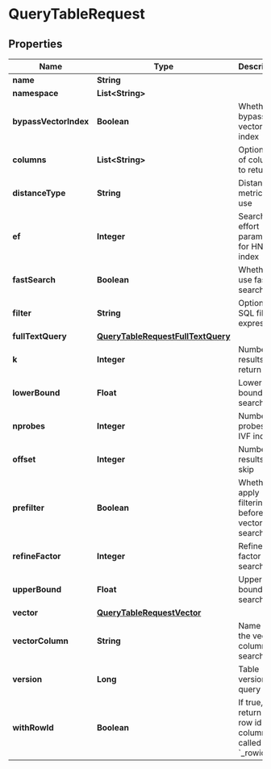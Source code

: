 

# QueryTableRequest


## Properties

| Name | Type | Description | Notes |
|------------ | ------------- | ------------- | -------------|
|**name** | **String** |  |  |
|**namespace** | **List&lt;String&gt;** |  |  |
|**bypassVectorIndex** | **Boolean** | Whether to bypass vector index |  [optional] |
|**columns** | **List&lt;String&gt;** | Optional list of columns to return |  [optional] |
|**distanceType** | **String** | Distance metric to use |  [optional] |
|**ef** | **Integer** | Search effort parameter for HNSW index |  [optional] |
|**fastSearch** | **Boolean** | Whether to use fast search |  [optional] |
|**filter** | **String** | Optional SQL filter expression |  [optional] |
|**fullTextQuery** | [**QueryTableRequestFullTextQuery**](QueryTableRequestFullTextQuery.md) |  |  [optional] |
|**k** | **Integer** | Number of results to return |  |
|**lowerBound** | **Float** | Lower bound for search |  [optional] |
|**nprobes** | **Integer** | Number of probes for IVF index |  [optional] |
|**offset** | **Integer** | Number of results to skip |  [optional] |
|**prefilter** | **Boolean** | Whether to apply filtering before vector search |  [optional] |
|**refineFactor** | **Integer** | Refine factor for search |  [optional] |
|**upperBound** | **Float** | Upper bound for search |  [optional] |
|**vector** | [**QueryTableRequestVector**](QueryTableRequestVector.md) |  |  |
|**vectorColumn** | **String** | Name of the vector column to search |  [optional] |
|**version** | **Long** | Table version to query |  [optional] |
|**withRowId** | **Boolean** | If true, return the row id as a column called &#x60;_rowid&#x60; |  [optional] |



